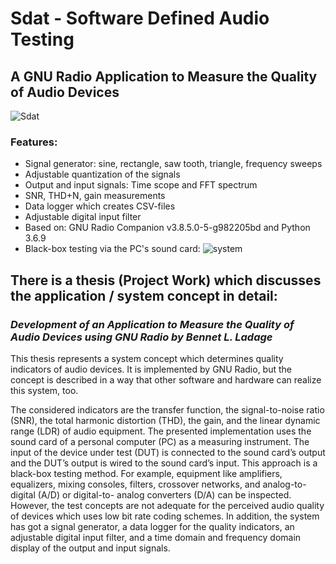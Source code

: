 # Sdat - Software Defined Audio Testing
## A GNU Radio Application to Measure the Quality of Audio Devices

![Sdat](https://user-images.githubusercontent.com/51378715/155023860-69fc6134-5d5b-47a6-b15f-be6d85821699.png)

### Features:
- Signal generator: sine, rectangle, saw tooth, triangle, frequency sweeps
- Adjustable quantization of the signals
- Output and input signals: Time scope and FFT spectrum
- SNR, THD+N, gain measurements
- Data logger which creates CSV-files
- Adjustable digital input filter
- Based on: GNU Radio Companion v3.8.5.0-5-g982205bd and Python 3.6.9
- Black-box testing via the PC's sound card:
![system](https://user-images.githubusercontent.com/51378715/155024382-dd0fc359-0a77-4605-b7cb-5d8efdfc4f64.png)

## There is a thesis (Project Work) which discusses the application / system concept in detail:

### *Development of an Application to Measure the Quality of Audio Devices using GNU Radio by Bennet L. Ladage*

This thesis represents a system concept which determines quality indicators of audio devices.
It is implemented by GNU Radio, but the concept is described in a way that other software
and hardware can realize this system, too. 

The considered indicators are the transfer function, 
the signal-to-noise ratio (SNR), the total harmonic distortion (THD), the gain, and the linear
dynamic range (LDR) of audio equipment. The presented implementation uses the sound card
of a personal computer (PC) as a measuring instrument. The input of the device under test
(DUT) is connected to the sound card’s output and the DUT’s output is wired to the sound card’s
input. This approach is a black-box testing method. For example, equipment like amplifiers,
equalizers, mixing consoles, filters, crossover networks, and analog-to-digital (A/D) or digital-to-
analog converters (D/A) can be inspected. However, the test concepts are not adequate
for the perceived audio quality of devices which uses low bit rate coding schemes. In addition,
the system has got a signal generator, a data logger for the quality indicators, an adjustable
digital input filter, and a time domain and frequency domain display of the output and input
signals.




